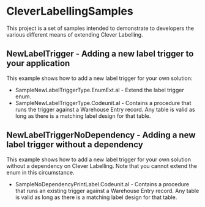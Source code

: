 # CleverLabellingSamples
This project is a set of samples intended to demonstrate to developers the various different means of extending Clever Labelling.

## NewLabelTrigger - Adding a new label trigger to your application
This example shows how to add a new label trigger for your own solution:

- SampleNewLabelTriggerType.EnumExt.al - Extend the label trigger enum.
- SampleNewLabelTriggerType.Codeunit.al - Contains a procedure that runs the trigger against a Warehouse Entry record. Any table is valid as long as there is a matching label design for that table.

## NewLabelTriggerNoDependency - Adding a new label trigger without a dependency
This example shows how to add a new label trigger for your own solution without a dependency on Clever Labelling. Note that you cannot extend the enum in this circumstance.

- SampleNoDependencyPrintLabel.Codeunit.al - Contains a procedure that runs an existing trigger against a Warehouse Entry record. Any table is valid as long as there is a matching label design for that table.